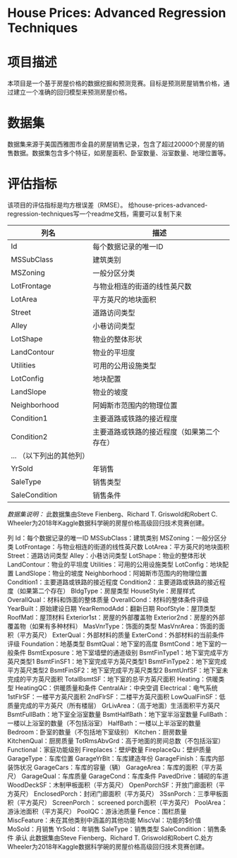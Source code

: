 # House Prices: Advanced Regression Techniques

# 项目描述
本项目是一个基于房屋价格的数据挖掘和预测竞赛。目标是预测房屋销售价格，通过建立一个准确的回归模型来预测房屋价格。

# 数据集
数据集来源于美国西雅图市金县的房屋销售记录，包含了超过20000个房屋的销售数据。数据集包含多个特征，如房屋面积、卧室数量、浴室数量、地理位置等。

# 评估指标
该项目的评估指标是均方根误差（RMSE）。
给house-prices-advanced-regression-techniques写一个readme文档，需要可以复制下来

| 列名         | 描述                                     |
|--------------|----------------------------------------|
| Id           | 每个数据记录的唯一ID                     |
| MSSubClass   | 建筑类别                                 |
| MSZoning     | 一般分区分类                             |
| LotFrontage  | 与物业相连的街道的线性英尺数             |
| LotArea      | 平方英尺的地块面积                       |
| Street       | 道路访问类型                             |
| Alley        | 小巷访问类型                             |
| LotShape     | 物业的整体形状                           |
| LandContour  | 物业的平坦度                             |
| Utilities    | 可用的公用设施类型                       |
| LotConfig    | 地块配置                                 |
| LandSlope    | 物业的坡度                               |
| Neighborhood | 阿姆斯市范围内的物理位置                 |
| Condition1   | 主要道路或铁路的接近程度                 |
| Condition2   | 主要道路或铁路的接近程度（如果第二个存在） |
| ... （以下列出的其他列）                        |
| YrSold         | 年销售                                      |
| SaleType       | 销售类型                                     |
| SaleCondition  | 销售条件                                     |



*数据集说明：*
此数据集由Steve Fienberg、Richard T. Griswold和Robert C. Wheeler为2018年Kaggle数据科学碗的房屋价格高级回归技术竞赛创建。




列
Id：每个数据记录的唯一ID
MSSubClass：建筑类别
MSZoning：一般分区分类
LotFrontage：与物业相连的街道的线性英尺数
LotArea：平方英尺的地块面积
Street：道路访问类型
Alley：小巷访问类型
LotShape：物业的整体形状
LandContour：物业的平坦度
Utilities：可用的公用设施类型
LotConfig：地块配置
LandSlope：物业的坡度
Neighborhood：阿姆斯市范围内的物理位置
Condition1：主要道路或铁路的接近程度
Condition2：主要道路或铁路的接近程度（如果第二个存在）
BldgType：房屋类型
HouseStyle：房屋样式
OverallQual：材料和饰面的整体质量
OverallCond：材料的整体条件评级
YearBuilt：原始建设日期
YearRemodAdd：翻新日期
RoofStyle：屋顶类型
RoofMatl：屋顶材料
Exterior1st：房屋的外部覆盖物
Exterior2nd：房屋的外部覆盖物（如果有多种材料）
MasVnrType：饰面的类型
MasVnrArea：饰面的面积（平方英尺）
ExterQual：外部材料的质量
ExterCond：外部材料的当前条件评级
Foundation：地基类型
BsmtQual：地下室的高度
BsmtCond：地下室的一般条件
BsmtExposure：地下室墙壁的通道级别
BsmtFinType1：地下室完成平方英尺类型1
BsmtFinSF1：地下室完成平方英尺类型1
BsmtFinType2：地下室完成平方英尺类型2
BsmtFinSF2：地下室完成平方英尺类型2
BsmtUnfSF：地下室未完成的平方英尺面积
TotalBsmtSF：地下室的总平方英尺面积
Heating：供暖类型
HeatingQC：供暖质量和条件
CentralAir：中央空调
Electrical：电气系统
1stFlrSF：一楼平方英尺面积
2ndFlrSF：二楼平方英尺面积
LowQualFinSF：低质量完成的平方英尺（所有楼层）
GrLivArea：（高于地面）生活面积平方英尺
BsmtFullBath：地下室全浴室数量
BsmtHalfBath：地下室半浴室数量
FullBath：一楼以上浴室的数量（不包括浴室）
HalfBath：一楼以上半浴室的数量
Bedroom：卧室的数量（不包括地下室级别）
Kitchen：厨房数量
KitchenQual：厨房质量
TotRmsAbvGrd：高于地面的房间总数（不包括浴室）
Functional：家庭功能级别
Fireplaces：壁炉数量
FireplaceQu：壁炉质量
GarageType：车库位置
GarageYrBlt：车库建造年份
GarageFinish：车库内部装饰状况
GarageCars：车库的容量（辆）
GarageArea：车库的面积（平方英尺）
GarageQual：车库质量
GarageCond：车库条件
PavedDrive：铺砌的车道
WoodDeckSF：木制甲板面积（平方英尺）
OpenPorchSF：开放门廊面积（平方英尺）
EnclosedPorch：封闭门廊面积（平方英尺）
3SsnPorch：三季甲板面积（平方英尺）
ScreenPorch： screened porch面积（平方英尺）
PoolArea：游泳池面积（平方英尺）
PoolQC：游泳池质量
Fence：围栏质量
MiscFeature：未在其他类别中涵盖的其他功能
MiscVal：功能的$价值
MoSold：月销售
YrSold：年销售
SaleType：销售类型
SaleCondition：销售条件
承认
此数据集由Steve Fienberg、Richard T. Griswold和Robert C.处方 Wheeler为2018年Kaggle数据科学碗的房屋价格高级回归技术竞赛创建。
